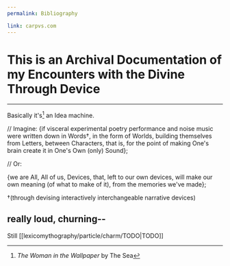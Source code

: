 ```yaml
---
permalink: Bibliography

link: carpvs.com
---
```

# This is an Archival Documentation of my Encounters with the Divine Through Device 

---


Basically it's[^this] an Idea machine.

// Imagine: 
{if visceral experimental poetry performance and noise music were written down in Words†, in the form of Worlds, building themselves from Letters, between Characters, that is, for the point of making One's brain create it in One's Own (only) Sound};

// Or:

{we are All, All of us, Devices, 
that, 
left to our own devices, will make our own meaning (of what to make of it), from the memories we've made}; 

†(through devising interactively interchangeable narrative devices)

really loud, churning--
---

Still
[[lexicomythography/particle/charm/TODO|TODO]]




[^this]: *The Woman in the Wallpaper*[^red] by The Sea[^C]
[^C]: is for Selkie: Through The Hole In The Wall (2024)
[^red]: *Red, Ring, Parallel* by The Woman in the Wallpaper[^TBC]
[^TBC]:TBC[^]
[^NadaDadaistPoMoMamaism]: lexDefBvibliog. "**NadaDadaistPoMoMamaism**" {Croen}, collective noun for a group of memories pulverised into a homogenous paste and pushed through the mangling, intestinal canals of your unrelenting, contracting constipation of unprocessed trauma? {*prodverb*} "yes. that's it"